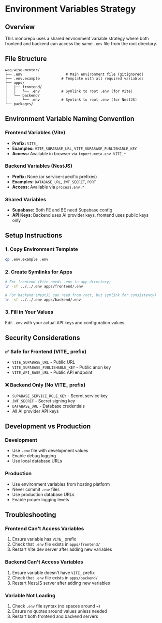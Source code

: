 # Environment Variables Strategy

## Overview
This monorepo uses a shared environment variable strategy where both frontend and backend can access the same `.env` file from the root directory.

## File Structure
```
wag-wise-mentor/
├── .env                    # Main environment file (gitignored)
├── .env.example          # Template with all required variables
├── apps/
│   ├── frontend/
│   │   └── .env          # Symlink to root .env (for Vite)
│   └── backend/
│       └── .env          # Symlink to root .env (for NestJS)
└── packages/
```

## Environment Variable Naming Convention

### Frontend Variables (Vite)
- **Prefix:** `VITE_`
- **Examples:** `VITE_SUPABASE_URL`, `VITE_SUPABASE_PUBLISHABLE_KEY`
- **Access:** Available in browser via `import.meta.env.VITE_*`

### Backend Variables (NestJS)
- **Prefix:** None (or service-specific prefixes)
- **Examples:** `DATABASE_URL`, `JWT_SECRET`, `PORT`
- **Access:** Available via `process.env.*`

### Shared Variables
- **Supabase:** Both FE and BE need Supabase config
- **API Keys:** Backend uses AI provider keys, frontend uses public keys only

## Setup Instructions

### 1. Copy Environment Template
```bash
cp .env.example .env
```

### 2. Create Symlinks for Apps
```bash
# For frontend (Vite needs .env in app directory)
ln -sf ../../.env apps/frontend/.env

# For backend (NestJS can read from root, but symlink for consistency)
ln -sf ../../.env apps/backend/.env
```

### 3. Fill in Your Values
Edit `.env` with your actual API keys and configuration values.

## Security Considerations

### ✅ Safe for Frontend (VITE_ prefix)
- `VITE_SUPABASE_URL` - Public URL
- `VITE_SUPABASE_PUBLISHABLE_KEY` - Public anon key
- `VITE_API_BASE_URL` - Public API endpoint

### ❌ Backend Only (No VITE_ prefix)
- `SUPABASE_SERVICE_ROLE_KEY` - Secret service key
- `JWT_SECRET` - Secret signing key
- `DATABASE_URL` - Database credentials
- All AI provider API keys

## Development vs Production

### Development
- Use `.env` file with development values
- Enable debug logging
- Use local database URLs

### Production
- Use environment variables from hosting platform
- Never commit `.env` files
- Use production database URLs
- Enable proper logging levels

## Troubleshooting

### Frontend Can't Access Variables
1. Ensure variable has `VITE_` prefix
2. Check that `.env` file exists in `apps/frontend/`
3. Restart Vite dev server after adding new variables

### Backend Can't Access Variables
1. Ensure variable doesn't have `VITE_` prefix
2. Check that `.env` file exists in `apps/backend/`
3. Restart NestJS server after adding new variables

### Variable Not Loading
1. Check `.env` file syntax (no spaces around `=`)
2. Ensure no quotes around values unless needed
3. Restart both frontend and backend servers

